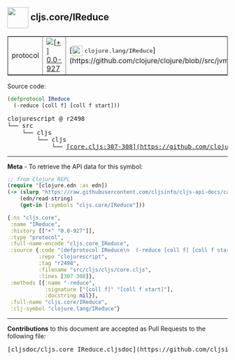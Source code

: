 ## <img width="48px" valign="middle" src="http://i.imgur.com/Hi20huC.png"> cljs.core/IReduce

 <table border="1">
<tr>

<td>protocol</td>
<td><a href="https://github.com/cljsinfo/cljs-api-docs/tree/0.0-927"><img valign="middle" alt="[+] 0.0-927" src="https://img.shields.io/badge/+-0.0--927-lightgrey.svg"></a> </td>
<td>
[<img height="24px" valign="middle" src="http://i.imgur.com/1GjPKvB.png"> <samp>clojure.lang/IReduce</samp>](https://github.com/clojure/clojure/blob//src/jvm/clojure/lang/IReduce.java)
</td>
</tr>
</table>






Source code:

```clj
(defprotocol IReduce
  (-reduce [coll f] [coll f start]))
```

 <pre>
clojurescript @ r2498
└── src
    └── cljs
        └── cljs
            └── <ins>[core.cljs:307-308](https://github.com/clojure/clojurescript/blob/r2498/src/cljs/cljs/core.cljs#L307-L308)</ins>
</pre>


---

__Meta__ - To retrieve the API data for this symbol:

```clj
;; from Clojure REPL
(require '[clojure.edn :as edn])
(-> (slurp "https://raw.githubusercontent.com/cljsinfo/cljs-api-docs/catalog/cljs-api.edn")
    (edn/read-string)
    (get-in [:symbols "cljs.core/IReduce"]))
```

```clj
{:ns "cljs.core",
 :name "IReduce",
 :history [["+" "0.0-927"]],
 :type "protocol",
 :full-name-encode "cljs.core_IReduce",
 :source {:code "(defprotocol IReduce\n  (-reduce [coll f] [coll f start]))",
          :repo "clojurescript",
          :tag "r2498",
          :filename "src/cljs/cljs/core.cljs",
          :lines [307 308]},
 :methods [{:name "-reduce",
            :signature ["[coll f]" "[coll f start]"],
            :docstring nil}],
 :full-name "cljs.core/IReduce",
 :clj-symbol "clojure.lang/IReduce"}

```

---

__Contributions__ to this document are accepted as Pull Requests to the following file:

 <pre>
[cljsdoc/cljs.core_IReduce.cljsdoc](https://github.com/cljsinfo/cljs-api-docs/blob/master/cljsdoc/cljs.core_IReduce.cljsdoc)
</pre>

